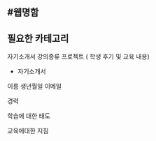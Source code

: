 #웹명함 
---
## 필요한 카테고리
자기소개서
강의종류
프로젝트 ( 학생 후기 및 교육 내용)


- 자기소개서

이름 
생년월일
이메일

경력

학습에 대한 태도

교육에대한 지침
